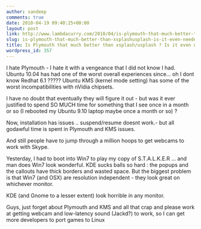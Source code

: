 ```yaml
---
author: sandeep
comments: true
date: 2010-04-19 09:40:25+00:00
layout: post
link: http://www.lambdacurry.com/2010/04/is-plymouth-that-much-better-than-xsplashusplash-is-it-even-needed/
slug: is-plymouth-that-much-better-than-xsplashusplash-is-it-even-needed
title: Is Plymouth that much better than xsplash/usplash ? Is it even needed ?
wordpress_id: 357
---
```


I hate Plymouth - I hate it with a vengeance that I did not know I had. Ubuntu 10.04 has had one of the worst overall experiences since... oh I dont know Redhat 6.1 ????? Ubuntu KMS (kernel mode setting) has some of the worst incompatibilities with nVidia chipsets.

I have no doubt that eventually they will figure it out - but was it ever justified to spend SO MUCH time for something that I see once in a month or so (I rebooted my Ubuntu 9.10 laptop maybe once a month or so) ?

Now, installation has issues .. suspend/resume doesnt work.- but all godawful time is spent in Plymouth and KMS issues. 

And still people have to jump through a million hoops to get webcams to work with Skype.

Yesterday, I had to boot into Win7 to play my copy of S.T.A.L.K.E.R ... and man does Win7 look wonderful. KDE sucks balls so hard : the popups and the callouts have thick borders and wasted space. But the biggest problem is that Win7 (and OSX) are resolution independent - they look great on whichever monitor.

KDE (and Gnome to a lesser extent) look horrible in any monitor. 

Guys, just forget about Plymouth and KMS and all that crap and please work at getting webcam and low-latency sound (Jackd?) to work, so I can get more developers to port games to Linux
